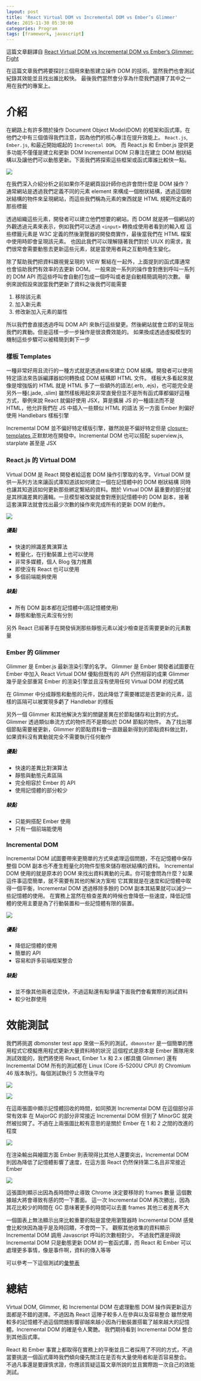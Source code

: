```yaml
---
layout: post
title: 'React Virtual DOM vs Incremental DOM vs Ember’s Glimmer'
date: 2015-11-30 05:30:00
categories: Program
tags: [framework, javascript]
---
```


這篇文章翻譯自 [React Virtual DOM vs Incremental DOM vs Ember’s Glimmer: Fight](https://auth0.com/blog/2015/11/20/face-off-virtual-dom-vs-incremental-dom-vs-glimmer/)

在這篇文章我們將要探討三個用來動態建立操作 DOM 的技術。當然我們也會測試紀錄其效能並且找出誰比較快。
最後我們當然會分享為什麼我們選擇了其中之一用在我們的專案上。
<!--more-->
# 介紹

在網路上有許多關於操作 Document Object Model(DOM) 的框架和函式庫。在他們之中有三個值得我們注意，因為他們的核心專注在提升效能上。
`React.js`, `Ember.js`, 和最近開始崛起的 `Incremental DOM`。 而 React.js 和 Ember.js 提供更多功能不僅僅是建立和更新 DOM
Incremental DOM 只專注在建立 DOM 樹狀結構以及讓他們可以動態更新。下面我們將探索這些框架或函式庫誰比較快一點。

![](https://cdn.auth0.com/blog/dombench/domtree.png)

在我們深入介紹分析之前如果你不是網頁設計師你也許會問什麼是 DOM 操作？
通常網站是透過我們定義不同的元素 element 來構成一個樹狀結構，透過這個樹狀結構的物件來呈現網站，而這些我們稱為元素的東西就是 HTML 規範所定義的那些標籤

透過組織這些元素，開發者可以建立他們想要的網站。而 DOM 就是將一個網站的外觀透過元素來表示，例如我們可以透過 `<input>` 轉換成使用者看到的輸入框
這些標籤元素是 W3C 定義的然後瀏覽器的開發商實作，最後當我們在 HTML 檔案中使用時即會呈現該元素。
也因此我們可以理解隨著我們對於 UIUX 的需求，我們很常會需要動態去更新這些元素，就是當使用者與之互動時產生變化。

除了幫助我們把資料跟視覺呈現的 VIEW 繫結在一起外，上面提到的函式庫通常也會協助我們有效率的去更新 DOM。
一般來說一系列的操作會對應到呼叫一系列的 DOM API 而這些呼叫會自動打包成一個呼叫或者是自動精簡調用的次數。
舉例來說假設來說當我們更新了資料之後我們可能需要

1. 移除該元素
2. 加入新元素
3. 修改新加入元素的屬性

所以我們會直接透過呼叫 DOM API 來執行這些變更。然後網站就會立即的呈現出我們的異動。但是這樣一步一步操作是很浪費效能的。
如果換成透過虛擬模型的機制這些步驟可以被精簡到剩下一步

### 樣板 Templates

一種非常好用且流行的一種方式就是透過`樣板`來建立 DOM 結構。開發者可以使用特定語法來告訴編譯器如何轉換成 DOM 結構即 HTML 文件。
樣板大多看起來就像是增強版的 HTML 就是 HTML 多了一些額外的語法(.erb, .ejs)，也可能完全是另外一種(.jade, .slim)
雖然樣板用起來非常直覺但並不是所有函式庫都偏好這種方式，舉例來說 React 就偏好使用 JSX，算是擴展 JS 的一種語法而不是 HTML，他允許我們在 JS 中插入一些類似 HTML 的語法
另一方面 Ember 則偏好使用 Handlebars 樣板引擎

Incremental DOM 並不偏好特定樣版引擎，雖然說是不偏好特定但是 [closure-templates
](https://github.com/google/closure-templates/) 正默默地在開發中。Incremental DOM 也可以搭配 superview.js, starplate 甚至是 JSX

### React.js 的 Virtual DOM

Virtual DOM 是 React 開發者給這套 DOM 操作引擎取的名字。Virtual DOM 提供一系列方法來讓函式庫知道該如何建立一個在記憶體中的 DOM 樹狀結構
同時也讓其知道該如何更新那些綁定繫結的資料。關於 Virtual DOM 最重要的部分就是其辨識差異的邏輯。一旦模型被改變就會對應到記憶體中的 DOM 副本，接著
這套演算法就會找出最少次數的操作來完成所有的更新 DOM 的動作。

![](https://cdn.auth0.com/blog/dombench/reactdom.png)

##### 優點
* 快速的辨識差異演算法
* 輕量化，在行動裝置上也可以使用
* 非常多媒體，個人 Blog 強力推薦
* 即使沒有 React 也可以使用
* 多個前端能夠使用

##### 缺點
* 所有 DOM 副本都在記憶體中(高記憶體使用)
* 靜態和動態元素沒有分別

另外 React 已經著手在開發偵測那些靜態元素以減少檢查是否需要更新的元素數量


### Ember 的 Glimmer

Glimmer 是 Ember.js 最新渲染引擎的名字。 Glimmer 是 Ember 開發者試圖要在 Ember 中加入 React Virtual DOM 優點但既有的 API 仍然相容的成果
Glimmer 幾乎是全部重寫 Ember 的渲染引擎並且沒有使用任何 Virtual DOM 的程式碼

在 Glimmer 中分成靜態和動態的元件，因此降低了需要確認是否更新的元素，這樣的區隔可以被實現多虧了 Handlebar 的樣板

另外一個 Glimmer 和其他解決方案的關鍵差異在於節點儲存和比對的方式。Glimmer 透過類似串流方式的物件而不是類似於 DOM 節點的物件。
為了找出哪個節點需要被更新，Glimmer 的節點資料會一直跟最新得到的節點資料做比對，如果資料沒有異動就完全不需要執行任何動作

##### 優點

* 快速的差異比對演算法
* 靜態與動態元素區隔
* 完全相容於 Ember 的 API
* 使用記憶體的部分較少

##### 缺點

* 只能夠搭配 Ember 使用
* 只有一個前端能使用

### Incremental DOM

Incremental DOM 試圖要帶來更簡單的方式來處理這個問題，不在記憶體中保存整個 DOM 副本也不產生輕量化的物件型態來儲存樹狀結構的資料。
Incremental DOM 使用的就是原本的 DOM 來找出資料異動的元素。你可能會問為什麼？如果這件事這麼簡單，就不需要有其他的解決方案啦
它其實就是在速度和記憶體中取得一個平衡，Incremental DOM 透過移除多餘的 DOM 副本其結果就可以減少一些記憶體的使用。
在實務上當然在檢查差異的時候也會降低一些速度，降低記憶體的使用主要是為了行動裝置和一些記憶體有限的裝置。

![](https://cdn.auth0.com/blog/dombench/idom.png)

##### 優點

* 降低記憶體的使用
* 簡單的 API
* 容易和許多前端框架整合

##### 缺點

* 並不像其他兩者這麼快，不過這點還有點爭議下面我們會看實際的測試資料
* 較少社群使用

# 效能測試

我們將挑選 dbmonster test app 來做一系列的測試，`dbmonster` 是一個簡單的應用程式它模擬應用程式更新大量資料時的狀況
這個程式是原本是 Ember 團隊用來測試效能的，我們將使用 React, Ember 1.x 和 2.x (都具備 Glimmer) 還有 Incremental DOM
所有的測試都在 Linux (Core i5-5200U CPU) 的 Chromium 46 版本執行。每個測試執行 5 次然後平均

![](https://cdn.auth0.com/blog/dombench/MajorGC.png)

![](https://cdn.auth0.com/blog/dombench/MinorGC.png)

在這兩張圖中顯示記憶體回收的時間，如同預測 Incremental DOM 在這個部分非常有效率
在 MajorGC 的部分非常接近 Incremental DOM 但到了 MinorGC 就突然被拉開了。不過在上兩張圖比較有意思的是關於
Ember 在 1 和 2 之間的改進的程度

![](https://cdn.auth0.com/blog/dombench/LayoutAndPaint.png)

在渲染輸出與繪圖方面 Ember 則表現得比其他人還要突出，Incremental DOM 則因為降低了記憶體影響了速度，在這方面 React 仍然保持第二名且非常接近 Ember

![](https://cdn.auth0.com/blog/dombench/droppedFrameCount.png)

這張圖則顯示出因為長時間停止導致 Chrome 決定要移除的 frames 數量 這個數據越大將會導致有感的閃一下畫面。
這一次 Incremental DOM 再次勝出，因為其花比較少的時間在 GC 意味著更多的時間可以去畫 frames
其他三者差異不大

一個圖表上無法顯示出來比較重要的點是當使用瀏覽器時 Incremental DOM 感覺會比較快因為幾乎是及時回饋，不會閃一下。
觀察其他收集的資料顯示 Incremental DOM 調用 Javascript 呼叫的次數相對少。
不過我們還是得說 Incremental DOM 只是動態更新 DOM 的一套函式庫，而 React 和 Ember 可以處理更多事情，像是事件啊，資料的傳入等等

可以參考一下這個測試的[彙整表](https://github.com/auth0/blog-dombench/blob/master/article_results/results.csv)

# 總結

Virtual DOM, Glimmer, 和 Incremental DOM 在處理動態 DOM 操作與更新這方面都是不錯的選擇。不過因為 React 這陣子較多人在參與以及容易整合
雖然使用較多的記憶體不過這個問題影響卻越來越小因為行動裝置搭載了越來越大的記憶體。Incremental DOM 的確是令人驚艷。
我們期待看到 Incremental DOM 整合到其他函式庫。

React 和 Ember 事實上都取得在實務上的平衡並且二者採用了不同的方式，不過當要挑選一個函式庫時我們傾向優先關注在是否有大量使用者和是否容易整合。
不過凡事還是要謹慎求證，你應該質疑這篇文章所說的並且實際跑一次自己的效能測試。

